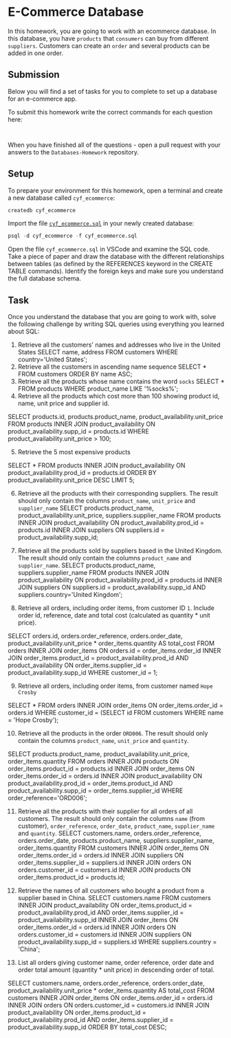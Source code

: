 # E-Commerce Database

In this homework, you are going to work with an ecommerce database. In this database, you have `products` that `consumers` can buy from different `suppliers`. Customers can create an `order` and several products can be added in one order.

## Submission

Below you will find a set of tasks for you to complete to set up a database for an e-commerce app.

To submit this homework write the correct commands for each question here:

```sql



```

When you have finished all of the questions - open a pull request with your answers to the `Databases-Homework` repository.

## Setup

To prepare your environment for this homework, open a terminal and create a new database called `cyf_ecommerce`:

```sql
createdb cyf_ecommerce
```

Import the file [`cyf_ecommerce.sql`](./cyf_ecommerce.sql) in your newly created database:

```sql
psql -d cyf_ecommerce -f cyf_ecommerce.sql
```

Open the file `cyf_ecommerce.sql` in VSCode and examine the SQL code. Take a piece of paper and draw the database with the different relationships between tables (as defined by the REFERENCES keyword in the CREATE TABLE commands). Identify the foreign keys and make sure you understand the full database schema.

## Task

Once you understand the database that you are going to work with, solve the following challenge by writing SQL queries using everything you learned about SQL:

1. Retrieve all the customers' names and addresses who live in the United States
   SELECT name, address FROM customers WHERE country='United States';
2. Retrieve all the customers in ascending name sequence
   SELECT \* FROM customers ORDER BY name ASC;
3. Retrieve all the products whose name contains the word `socks`
   SELECT \* FROM products WHERE product_name LIKE '%socks%';
4. Retrieve all the products which cost more than 100 showing product id, name, unit price and supplier id.

SELECT products.id, products.product_name, product_availability.unit_price FROM products
INNER JOIN product_availability ON product_availability.supp_id = products.id
WHERE product_availability.unit_price > 100;

5. Retrieve the 5 most expensive products

SELECT \* FROM products
INNER JOIN product_availability ON product_availability.prod_id = products.id
ORDER BY product_availability.unit_price DESC
LIMIT 5;

6. Retrieve all the products with their corresponding suppliers. The result should only contain the columns `product_name`, `unit_price` and `supplier_name`
   SELECT products.product_name, product_availability.unit_price, suppliers.supplier_name FROM products
   INNER JOIN product_availability ON product_availability.prod_id = products.id
   INNER JOIN suppliers ON suppliers.id = product_availability.supp_id;

7. Retrieve all the products sold by suppliers based in the United Kingdom. The result should only contain the columns `product_name` and `supplier_name`.
   SELECT products.product_name, suppliers.supplier_name FROM products
   INNER JOIN product_availability ON product_availability.prod_id = products.id
   INNER JOIN suppliers ON suppliers.id = product_availability.supp_id AND suppliers.country='United Kingdom';

8. Retrieve all orders, including order items, from customer ID `1`. Include order id, reference, date and total cost (calculated as quantity \* unit price).

SELECT orders.id, orders.order_reference, orders.order_date, product_availability.unit_price \* order_items.quantity AS total_cost FROM orders
INNER JOIN order_items ON orders.id = order_items.order_id
INNER JOIN order_items.product_id = product_availability.prod_id AND product_availability ON order_items.supplier_id = product_availability.supp_id
WHERE customer_id = 1;

9. Retrieve all orders, including order items, from customer named `Hope Crosby`

SELECT \* FROM orders
INNER JOIN order_items ON order_items.order_id = orders.id
WHERE customer_id = (SELECT id FROM customers WHERE name = 'Hope Crosby');

10. Retrieve all the products in the order `ORD006`. The result should only contain the columns `product_name`, `unit_price` and `quantity`.

SELECT products.product_name, product_availability.unit_price, order_items.quantity FROM orders
INNER JOIN products ON order_items.product_id = products.id
INNER JOIN order_items ON order_items.order_id = orders.id
INNER JOIN product_availability ON product_availability.prod_id = order_items.product_id AND product_availability.supp_id = order_items.supplier_id
WHERE order_reference='ORD006';

11. Retrieve all the products with their supplier for all orders of all customers. The result should only contain the columns `name` (from customer), `order_reference`, `order_date`, `product_name`, `supplier_name` and `quantity`.
    SELECT customers.name, orders.order_reference, orders.order_date, products.product_name, suppliers.supplier_name, order_items.quantity FROM customers
    INNER JOIN order_items ON order_items.order_id = orders.id
    INNER JOIN suppliers ON order_items.supplier_id = suppliers.id
    INNER JOIN orders ON orders.customer_id = customers.id
    INNER JOIN products ON order_items.product_id = products.id;

12. Retrieve the names of all customers who bought a product from a supplier based in China.
    SELECT customers.name FROM customers
    INNER JOIN product_availability ON order_items.product_id = product_availability.prod_id AND order_items.supplier_id = product_availability.supp_id
    INNER JOIN order_items ON order_items.order_id = orders.id
    INNER JOIN orders ON orders.customer_id = customers.id
    INNER JOIN suppliers ON product_availability.supp_id = suppliers.id
    WHERE suppliers.country = 'China';
13. List all orders giving customer name, order reference, order date and order total amount (quantity \* unit price) in descending order of total.

SELECT customers.name, orders.order_reference, orders.order_date, product_availability.unit_price \* order_items.quantity AS total_cost FROM customers
INNER JOIN order_items ON order_items.order_id = orders.id
INNER JOIN orders ON orders.customer_id = customers.id
INNER JOIN product_availability ON order_items.product_id = product_availability.prod_id AND order_items.supplier_id = product_availability.supp_id
ORDER BY total_cost DESC;
